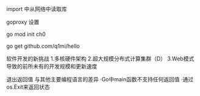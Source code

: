 import 中从网络中读取库

goproxy 设置

go mod init ch0

go get github.com/q1mi/hello


软件开发的新挑战
1.多核硬件架构
2.超大规模分布式计算集群（D）
3.Web模式导致的前所未有的开发规模和更新速度

退出返回值
与其他主要编程语言的差异
·Go中main函数不支持任何返回值
·通过os.Exit来返回状态